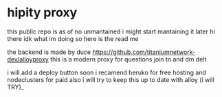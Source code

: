 # hipity proxy
this public repo is as of no unmantained i might start mantaining it later
hi there idk what im doing so here is the read me

the backend is made by duce https://github.com/titaniumnetwork-dev/alloyproxy
this is a modern proxy
for questions join tn and dm delt

i will add a deploy button soon i recamend heruko for free hosting and nodeclusters for paid
also i will try to keep this up to date with alloy (i will TRY)_
